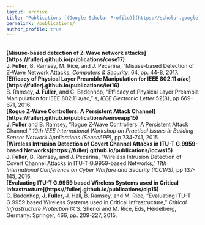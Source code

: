 ```yaml
---
layout: archive
title: "Publications [(Google Scholar Profile)](https://scholar.google.com/citations?user=mZ_cDEYAAAAJ&hl=en&oi=ao)"
permalink: /publications/
author_profile: true
---
```


<br>
<b>[Misuse-based detection of Z-Wave network attacks](https://fullerj.github.io/publications/cose17)</b> <br>
<b>J. Fuller</b>, B. Ramsey, M. Rice, and J. Pecarina, “Misuse-based Detection of Z-Wave Network Attacks; <i>Computers & Security</i>. 64, pp. 44-8, 2017.

<br>
<b>[Efficacy of Physical Layer Preamble Manipulation for IEEE 802.11 a/ac](https://fullerj.github.io/publications/iet16)</b> <br>
B. Ramsey, <b>J. Fuller</b>, and C. Badenhop, “Efficacy of Physical Layer Preamble Manipulation for IEEE 802.11 a/ac,” s, <i>IEEE Electronic Letter</i> 52(8), pp 669-671, 2016.

<br>
<b>[Rogue Z-Wave Controllers: A Persistent Attack Channel](https://fullerj.github.io/publications/senseapp15)</b> <br>
<b>J. Fuller</b> and B. Ramsey, “Rogue Z-Wave Controllers: A Persistent Attack Channel,” <i>10th IEEE International Workshop on Practical Issues in Building Sensor Network Applications (SenseAPP)</i>, pp 734-741, 2015.

<br>
<b>[Wireless Intrusion Detection of Covert Channel Attacks in ITU-T G.9959-based Networks](https://fullerj.github.io/publications/iccws15)</b> <br>
<b>J. Fuller</b>, B. Ramsey, and J. Pecarina, “Wireless Intrusion Detection of Covert Channel Attacks in ITU-T G.9959-based Networks,” <i>11th International Conference on Cyber Warfare and Security (ICCWS)</i>, pp 137-145, 2016.

<br>
<b>[Evaluating ITU-T G.9959 based Wireless Systems used in Critical Infrastructure](https://fullerj.github.io/publications/cip15)</b> <br>
C. Badenhop, <b>J. Fuller</b>, J. Hall, B. Ramsey, and M. Rice, “Evaluating ITU-T G.9959 based Wireless Systems used in Critical Infrastructure,” <i>Critical Infrastructure Protection IX</i> S. Shenoi and M. Rice, Eds, Heidelberg, Germany: Springer, 466, pp. 209-227, 2015.
